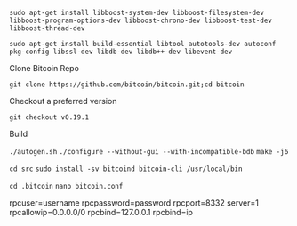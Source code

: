 
```sudo apt-get install libboost-system-dev libboost-filesystem-dev libboost-program-options-dev libboost-chrono-dev libboost-test-dev libboost-thread-dev```

```sudo apt-get install build-essential libtool autotools-dev autoconf pkg-config libssl-dev libdb-dev libdb++-dev libevent-dev```


Clone Bitcoin Repo

```git clone https://github.com/bitcoin/bitcoin.git;cd bitcoin```

Checkout a preferred version

```git checkout v0.19.1```

Build 

```./autogen.sh```
```./configure --without-gui --with-incompatible-bdb```
```make -j6```


```cd src```
```sudo install -sv bitcoind bitcoin-cli /usr/local/bin```



```cd .bitcoin```
```nano bitcoin.conf```

rpcuser=username
rpcpassword=password
rpcport=8332
server=1
rpcallowip=0.0.0.0/0
rpcbind=127.0.0.1
rpcbind=ip


